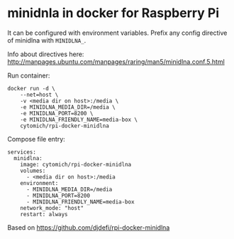 # minidnla in docker for Raspberry Pi

It can be configured with environment variables. Prefix any config directive of minidlna with `MINIDLNA_`.

Info about directives here: http://manpages.ubuntu.com/manpages/raring/man5/minidlna.conf.5.html

Run container:

```
docker run -d \
    --net=host \
    -v <media dir on host>:/media \
    -e MINIDLNA_MEDIA_DIR=/media \
    -e MINIDLNA_PORT=8200 \
    -e MINIDLNA_FRIENDLY_NAME=media-box \
    cytomich/rpi-docker-minidlna
```

Compose file entry:

```
services:
  minidlna:
    image: cytomich/rpi-docker-minidlna
    volumes:
      - <media dir on host>:/media
    environment:
      - MINIDLNA_MEDIA_DIR=/media
      - MINIDLNA_PORT=8200
      - MINIDLNA_FRIENDLY_NAME=media-box
    network_mode: "host"
    restart: always
```

Based on https://github.com/djdefi/rpi-docker-minidlna
